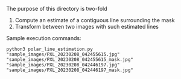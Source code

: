The purpose of this directory is two-fold
1. Compute an estimate of a contiguous line surrounding the mask
2. Transform between two images with such estimated lines

Sample execution commands:

`
python3 polar_line_estimation.py "sample_images/PXL_20230208_042455615.jpg" "sample_images/PXL_20230208_042455615_mask.jpg" "sample_images/PXL_20230208_042446197.jpg" "sample_images/PXL_20230208_042446197_mask.jpg"
`